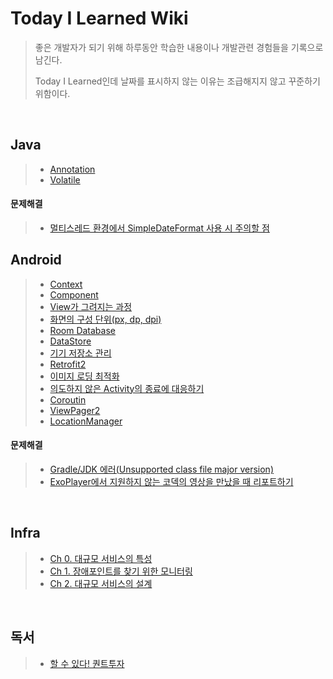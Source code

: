 # Today I Learned Wiki
>좋은 개발자가 되기 위해 하루동안 학습한 내용이나 개발관련 경험들을 기록으로 남긴다.
>
>Today I Learned인데 날짜를 표시하지 않는 이유는 조급해지지 않고 꾸준하기 위함이다.

<br/>

## Java
> - [Annotation](https://github.com/eia51/TIL/blob/main/Java/Study/Annotation.md)
> - [Volatile](https://github.com/eia51/TIL/blob/main/Java/Study/Volatile.md)
#### 문제해결
> - [멀티스레드 환경에서 SimpleDateFormat 사용 시 주의할 점](https://github.com/eia51/TIL/blob/main/Java/TroubleShooting/caution_of_using_sdf_at_multi_thread.md)

## Android
> - [Context](https://github.com/eia51/TIL/blob/main/Android/Study/android_context.md)
> - [Component](https://github.com/eia51/TIL/blob/main/Android/Study/android_component.md)
> - [View가 그려지는 과정](https://github.com/eia51/TIL/blob/main/Android/Study/android_view.md)
> - [화면의 구성 단위(px, dp, dpi)](https://github.com/eia51/TIL/blob/main/Android/Study/android_view.md)
> - [Room Database](https://github.com/eia51/TIL/blob/main/Android/Study/android_room.md)
> - [DataStore](https://github.com/eia51/TIL/blob/main/Android/Study/android_datastore.md)
> - [기기 저장소 관리](https://github.com/eia51/TIL/blob/main/Android/Study/android_storage_management.md)
> - [Retrofit2](https://github.com/eia51/TIL/blob/main/Android/Study/android_retrofit.md)
> - [이미지 로딩 최적화](https://github.com/eia51/TIL/blob/main/Android/Study/android_optimize_image_loading.md)
> - [의도하지 않은 Activity의 종료에 대응하기](https://github.com/eia51/TIL/blob/main/Android/Study/prepare_unexpected_terminate.md)
> - [Coroutin](https://github.com/eia51/TIL/blob/main/Android/Study/android_coroutin.md)
> - [ViewPager2](https://github.com/eia51/TIL/blob/main/Android/Study/android_viewpager2.md)
> - [LocationManager](https://github.com/eia51/TIL/blob/main/Android/Study/android_location_manager.md)
#### 문제해결
> - [Gradle/JDK 에러(Unsupported class file major version)](https://github.com/eia51/TIL/blob/main/Android/TroubleShooting/unsupported_class_file_major_version.md)
> - [ExoPlayer에서 지원하지 않는 코덱의 영상을 만났을 때 리포트하기](https://github.com/eia51/TIL/blob/main/Android/TroubleShooting/android_valid_check_exo_codec.md)

<br/>

## Infra
> - [Ch 0. 대규모 서비스의 특성](https://github.com/eia51/TIL/blob/main/Infra/0_feature_of_large_scale_server.md)
> - [Ch 1. 장애포인트를 찾기 위한 모니터링](https://github.com/eia51/TIL/blob/main/Infra/1_monitoring_indicator_for_find_fail_point.md)
> - [Ch 2. 대규모 서비스의 설계](https://github.com/eia51/TIL/blob/main/Infra/2_large_scale_service_design.md)

<br/>

## 독서
> - [할 수 있다! 퀀트투자](https://github.com/eia51/TIL/blob/main/Reading/0_do_it_quant.md)

<br/>
